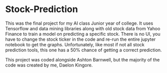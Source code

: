 # Stock-Prediction
This was the final project for my AI class Junior year of college. It uses Tensorflow and data mining libraries along with old stock data from Yahoo Finance to train a model on predicting a specific stock. There is no UI, you have to change the stock ticker in the code and re-run the entire jupyter notebook to get the graphs. Unfortunately, like most if not all stock prediction tools, this one has a 50% chance of getting a correct prediction. 

This project was coded alongside Ashton Barnwell, but the majority of the code was created by me, Daelon Kingore.
